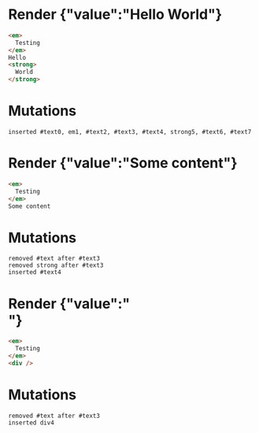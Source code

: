# Render {"value":"Hello <strong>World</strong>"}
```html
<em>
  Testing
</em>
Hello
<strong>
  World
</strong>
```

# Mutations
```
inserted #text0, em1, #text2, #text3, #text4, strong5, #text6, #text7
```


# Render {"value":"Some content"}
```html
<em>
  Testing
</em>
Some content
```

# Mutations
```
removed #text after #text3
removed strong after #text3
inserted #text4
```


# Render {"value":"<div/>"}
```html
<em>
  Testing
</em>
<div />
```

# Mutations
```
removed #text after #text3
inserted div4
```